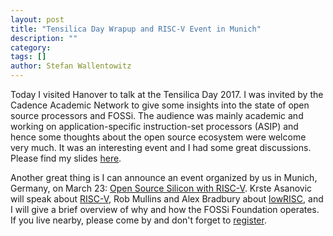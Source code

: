 ```yaml
---
layout: post
title: "Tensilica Day Wrapup and RISC-V Event in Munich"
description: ""
category:
tags: []
author: Stefan Wallentowitz
---
```


Today I visited Hanover to talk at the Tensilica Day 2017. I was
invited by the Cadence Academic Network to give some insights into the
state of open source processors and FOSSi. The audience was mainly
academic and working on application-specific instruction-set
processors (ASIP) and hence some thoughts about the open source
ecosystem were welcome very much. It was an interesting event and I
had some great discussions. Please find my slides
[here](https://speakerdeck.com/wallento/the-state-of-open-source-processors-and-open-source-silicon).

Another great thing is I can announce an event organized by us in
Munich, Germany, on March 23:
[Open Source Silicon with RISC-V](/riscv-munich). Krste Asanovic will
speak about [RISC-V](http://riscv.org), Rob Mullins and Alex Bradbury
about [lowRISC](http://lowrisc.org), and I will give a brief overview
of why and how the FOSSi Foundation operates. If you live nearby,
please come by and don't forget to [register](/riscv-munich).
